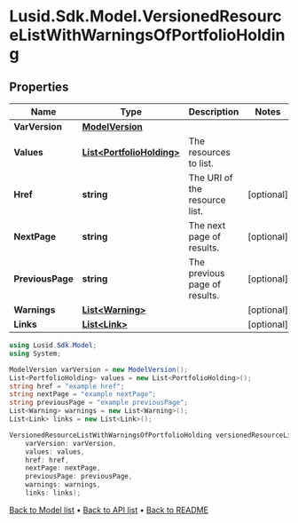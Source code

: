 # Lusid.Sdk.Model.VersionedResourceListWithWarningsOfPortfolioHolding

## Properties

Name | Type | Description | Notes
------------ | ------------- | ------------- | -------------
**VarVersion** | [**ModelVersion**](ModelVersion.md) |  | 
**Values** | [**List&lt;PortfolioHolding&gt;**](PortfolioHolding.md) | The resources to list. | 
**Href** | **string** | The URI of the resource list. | [optional] 
**NextPage** | **string** | The next page of results. | [optional] 
**PreviousPage** | **string** | The previous page of results. | [optional] 
**Warnings** | [**List&lt;Warning&gt;**](Warning.md) |  | [optional] 
**Links** | [**List&lt;Link&gt;**](Link.md) |  | [optional] 

```csharp
using Lusid.Sdk.Model;
using System;

ModelVersion varVersion = new ModelVersion();
List<PortfolioHolding> values = new List<PortfolioHolding>();
string href = "example href";
string nextPage = "example nextPage";
string previousPage = "example previousPage";
List<Warning> warnings = new List<Warning>();
List<Link> links = new List<Link>();

VersionedResourceListWithWarningsOfPortfolioHolding versionedResourceListWithWarningsOfPortfolioHoldingInstance = new VersionedResourceListWithWarningsOfPortfolioHolding(
    varVersion: varVersion,
    values: values,
    href: href,
    nextPage: nextPage,
    previousPage: previousPage,
    warnings: warnings,
    links: links);
```

[Back to Model list](../README.md#documentation-for-models) &#8226; [Back to API list](../README.md#documentation-for-api-endpoints) &#8226; [Back to README](../README.md)
